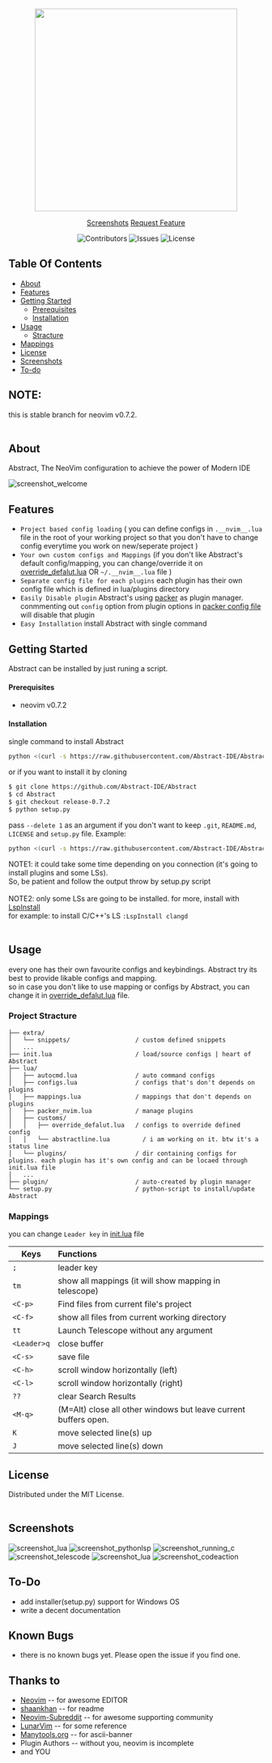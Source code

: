 <br/>

<p align="center"> 
 <img src="https://user-images.githubusercontent.com/41078534/175897440-adaa1da8-08d9-4f6a-9d80-f687b4e296e6.svg" height="400 widht="400" >
</p>


<div align="center" >
  <a href="https://github.com/Abstract-IDE/Abstract#screenshots">Screenshots</a>
  <a href="https://github.com/Abstract-IDE/Abstract/issues">Request Feature</a>

  ![Contributors](https://img.shields.io/github/contributors/Abstract-IDE/Abstract?color=dark-green) ![Issues](https://img.shields.io/github/issues/Abstract-IDE/Abstract) ![License](https://img.shields.io/github/license/Abstract-IDE/Abstract)
</div>





## Table Of Contents

* [About](#about)
* [Features](#features)
* [Getting Started](#getting-started)
  * [Prerequisites](#prerequisites)
  * [Installation](#installation)
* [Usage](#usage)
  * [Stracture](#stracture-of-abstract)
* [Mappings](#mappings)
* [License](#license)
* [Screenshots](#screenshots)
* [To-do](#to-do)

## NOTE:
this is stable branch for neovim v0.7.2. <br><br>

## About

Abstract, The NeoVim configuration to achieve the power of Modern IDE

![screenshot_welcome](https://raw.githubusercontent.com/shaeinst/media/main/images/github-repositories/abstract/abstract-welcom.png)



## Features

- ```Project based config loading``` ( you can define configs in ```.__nvim__.lua``` file in the root of your working project so that you don't have to change config everytime you work on new/seperate project )
- ```Your own custom configs and Mappings``` (if you don't like Abstract's default config/mapping, you can change/override it on [override_defalut.lua](https://github.com/Abstract-IDE/Abstract/blob/main/lua/customs/override_defalut.lua) OR ```~/.__nvim__.lua``` file )
- ```Separate config file for each plugins``` each plugin has their own config file which is defined in lua/plugins directory
- ```Easily Disable plugin``` Abstract's using [packer](https://github.com/wbthomason/packer.nvim) as plugin manager. conmmenting out ```config``` option from plugin options in [packer config file](https://github.com/Abstract-IDE/Abstract/blob/main/lua/plugins/packer_nvim.lua) will disable that plugin
- ```Easy Installation``` install Abstract with single command



## Getting Started

Abstract can be installed by just runing a script.


#### Prerequisites

  * neovim v0.7.2


#### Installation

single command to install Abstract
```bash
python <(curl -s https://raw.githubusercontent.com/Abstract-IDE/Abstract/release-0.7.2/setup.py)
```
or if you want to install it by cloning
```bash
$ git clone https://github.com/Abstract-IDE/Abstract
$ cd Abstract
$ git checkout release-0.7.2
$ python setup.py
```
pass ```--delete 1``` as an argument if you don't want to keep ```.git```, ```README.md```, ```LICENSE``` and ```setup.py``` file.
Example:
```bash
python <(curl -s https://raw.githubusercontent.com/Abstract-IDE/Abstract/main/setup.py) --delete 1
```

NOTE1:
it could take some time depending on you connection (it's going to install plugins and some LSs).<br>
So, be patient and follow the output throw by setup.py script<br><br>
NOTE2:
only some LSs are going to be installed. for more, install with [LspInstall](https://github.com/williamboman/nvim-lsp-installer) <br>
for example: to install C/C++'s LS ``` :LspInstall clangd ```
<br><br>



## Usage

every one has their own favourite configs and keybindings. Abstract try its best to provide likable configs and mapping.
<br>
so in case you don't like to use mapping or configs by Abstract, you can change it in [override_defalut.lua](https://github.com/Abstract-IDE/Abstract/blob/main/lua/customs/override_defalut.lua) file. <br>


### Project Stracture

```
├── extra/
│   └── snippets/                  / custom defined snippets
│   ...
├── init.lua                       / load/source configs | heart of Abstract
├── lua/
│   ├── autocmd.lua                / auto command configs 
│   ├── configs.lua                / configs that's don't depends on plugins
│   ├── mappings.lua               / mappings that don't depends on plugins
│   ├── packer_nvim.lua            / manage plugins
│   ├── customs/
│   │   ├── override_defalut.lua   / configs to override defined config
│   │   └── abstractline.lua         / i am working on it. btw it's a status line
│   └── plugins/                   / dir containing configs for plugins. each plugin has it's own config and can be locaed through init.lua file
│   ...
├── plugin/                        / auto-created by plugin manager
└── setup.py                       / python-script to install/update Abstract
```


### Mappings

you can change ```Leader key``` in [init.lua](https://github.com/Abstract-IDE/Abstract/blob/main/init.lua) file

| Keys                | Functions                                                              |
| --------------------|:---------------------------------------------------------------------- |
| ```;```             | leader key                                                             |
| ```tm```            | show all mappings (it will show mapping in telescope)                  |
| ```<C-p>```         | Find files from current file's project                                 |
| ```<C-f>```         | show all files from current working directory                          |
| ```tt```            | Launch Telescope without any argument                                  |
| ```<Leader>q```     | close buffer                                                           |
| ```<C-s>```         | save file                                                              |
| ```<C-h>```         | scroll window horizontally (left)                                      |
| ```<C-l>```         | scroll window horizontally (right)                                     |
| ```??```            | clear Search Results                                                   |
| ```<M-q>```         | (M=Alt) close all other windows but leave current buffers    open.     |
| ```K```             | move selected line(s) up                                               |
| ```J```             | move selected line(s) down                                             |



## License

Distributed under the MIT License.
<br><br>



## Screenshots
   ![screenshot_lua](https://raw.githubusercontent.com/shaeinst/media/main/images/github-repositories/roshnivim/buff_and_nerdtree.png)
   ![screenshot_pythonlsp](https://raw.githubusercontent.com/shaeinst/media/main/images/github-repositories/roshnivim/python_lsp.png)
   ![screenshot_running_c](https://raw.githubusercontent.com/shaeinst/media/main/images/github-repositories/roshnivim/running_c.png)
   ![screenshot_telescode](https://raw.githubusercontent.com/shaeinst/media/main/images/github-repositories/roshnivim/telescope_as_fuzzy_finder.png)
   ![screenshot_lua](https://raw.githubusercontent.com/shaeinst/media/main/images/github-repositories/roshnivim/packer.png)
   ![screenshot_codeaction](https://raw.githubusercontent.com/shaeinst/media/main/images/github-repositories/roshnivim/codeaction_in_flutter_app.png)
<br>



## To-Do

- add installer(setup.py) support for Windows OS
- write a decent documentation



## Known Bugs

- there is no known bugs yet. Please open the issue if you find one.



## Thanks to

- [Neovim](https://github.com/neovim/) -- for awesome EDITOR
- [shaankhan](https://readme.shaankhan.dev/) -- for readme
- [Neovim-Subreddit](https://www.reddit.com/r/neovim/) -- for awesome supporting community
- [LunarVim](https://github.com/LunarVim/LunarVim) -- for some reference
- [Manytools.org](https://manytools.org/hacker-tools/ascii-banner) -- for ascii-banner
- Plugin Authors -- without you, neovim is incomplete
- and YOU
<br>

